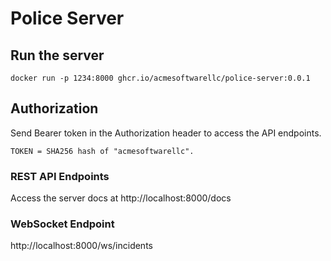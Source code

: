 # Police Server

## Run the server
```
docker run -p 1234:8000 ghcr.io/acmesoftwarellc/police-server:0.0.1
```

## Authorization
Send Bearer token in the Authorization header to access the API endpoints.

```
TOKEN = SHA256 hash of "acmesoftwarellc".
```

### REST API Endpoints
Access the server docs at http://localhost:8000/docs

### WebSocket Endpoint
http://localhost:8000/ws/incidents